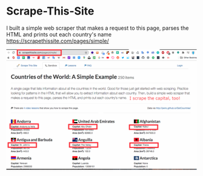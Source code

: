 # Scrape-This-Site
I built a simple web scraper that makes a request to this page, parses the HTML and prints out each country's name https://scrapethissite.com/pages/simple/

![](img/banner.png)



